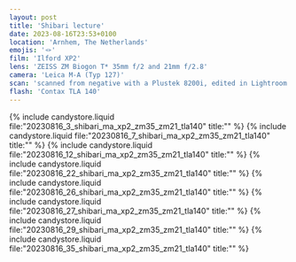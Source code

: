 ```yaml
---
layout: post
title: 'Shibari lecture'
date: 2023-08-16T23:53+0100
location: 'Arnhem, The Netherlands'
emojis: '🪢'
film: 'Ilford XP2'
lens: 'ZEISS ZM Biogon T* 35mm f/2 and 21mm f/2.8'
camera: 'Leica M-A (Typ 127)'
scan: 'scanned from negative with a Plustek 8200i, edited in Lightroom'
flash: 'Contax TLA 140'
---
```


{% include candystore.liquid file:"20230816_3_shibari_ma_xp2_zm35_zm21_tla140" title:"" %}
{% include candystore.liquid file:"20230816_7_shibari_ma_xp2_zm35_zm21_tla140" title:"" %}
{% include candystore.liquid file:"20230816_12_shibari_ma_xp2_zm35_zm21_tla140" title:"" %}
{% include candystore.liquid file:"20230816_22_shibari_ma_xp2_zm35_zm21_tla140" title:"" %}
{% include candystore.liquid file:"20230816_26_shibari_ma_xp2_zm35_zm21_tla140" title:"" %}
{% include candystore.liquid file:"20230816_27_shibari_ma_xp2_zm35_zm21_tla140" title:"" %}
{% include candystore.liquid file:"20230816_29_shibari_ma_xp2_zm35_zm21_tla140" title:"" %}
{% include candystore.liquid file:"20230816_35_shibari_ma_xp2_zm35_zm21_tla140" title:"" %}
